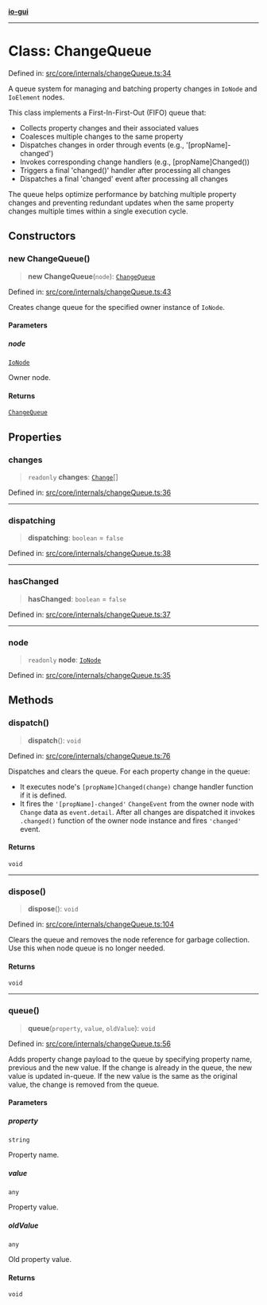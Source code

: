 [**io-gui**](../README.md)

***

# Class: ChangeQueue

Defined in: [src/core/internals/changeQueue.ts:34](https://github.com/io-gui/io/blob/main/src/core/internals/changeQueue.ts#L34)

A queue system for managing and batching property changes in `IoNode` and `IoElement` nodes.

This class implements a First-In-First-Out (FIFO) queue that:
- Collects property changes and their associated values
- Coalesces multiple changes to the same property
- Dispatches changes in order through events (e.g., '[propName]-changed')
- Invokes corresponding change handlers (e.g., [propName]Changed())
- Triggers a final 'changed()' handler after processing all changes
- Dispatches a final 'changed' event after processing all changes

The queue helps optimize performance by batching multiple property changes
and preventing redundant updates when the same property changes multiple
times within a single execution cycle.

## Constructors

### new ChangeQueue()

> **new ChangeQueue**(`node`): [`ChangeQueue`](ChangeQueue.md)

Defined in: [src/core/internals/changeQueue.ts:43](https://github.com/io-gui/io/blob/main/src/core/internals/changeQueue.ts#L43)

Creates change queue for the specified owner instance of `IoNode`.

#### Parameters

##### node

[`IoNode`](IoNode.md)

Owner node.

#### Returns

[`ChangeQueue`](ChangeQueue.md)

## Properties

### changes

> `readonly` **changes**: [`Change`](../interfaces/Change.md)[]

Defined in: [src/core/internals/changeQueue.ts:36](https://github.com/io-gui/io/blob/main/src/core/internals/changeQueue.ts#L36)

***

### dispatching

> **dispatching**: `boolean` = `false`

Defined in: [src/core/internals/changeQueue.ts:38](https://github.com/io-gui/io/blob/main/src/core/internals/changeQueue.ts#L38)

***

### hasChanged

> **hasChanged**: `boolean` = `false`

Defined in: [src/core/internals/changeQueue.ts:37](https://github.com/io-gui/io/blob/main/src/core/internals/changeQueue.ts#L37)

***

### node

> `readonly` **node**: [`IoNode`](IoNode.md)

Defined in: [src/core/internals/changeQueue.ts:35](https://github.com/io-gui/io/blob/main/src/core/internals/changeQueue.ts#L35)

## Methods

### dispatch()

> **dispatch**(): `void`

Defined in: [src/core/internals/changeQueue.ts:76](https://github.com/io-gui/io/blob/main/src/core/internals/changeQueue.ts#L76)

Dispatches and clears the queue.
For each property change in the queue:
 - It executes node's `[propName]Changed(change)` change handler function if it is defined.
 - It fires the `'[propName]-changed'` `ChangeEvent` from the owner node with `Change` data as `event.detail`.
After all changes are dispatched it invokes `.changed()` function of the owner node instance and fires `'changed'` event.

#### Returns

`void`

***

### dispose()

> **dispose**(): `void`

Defined in: [src/core/internals/changeQueue.ts:104](https://github.com/io-gui/io/blob/main/src/core/internals/changeQueue.ts#L104)

Clears the queue and removes the node reference for garbage collection.
Use this when node queue is no longer needed.

#### Returns

`void`

***

### queue()

> **queue**(`property`, `value`, `oldValue`): `void`

Defined in: [src/core/internals/changeQueue.ts:56](https://github.com/io-gui/io/blob/main/src/core/internals/changeQueue.ts#L56)

Adds property change payload to the queue by specifying property name, previous and the new value.
If the change is already in the queue, the new value is updated in-queue.
If the new value is the same as the original value, the change is removed from the queue.

#### Parameters

##### property

`string`

Property name.

##### value

`any`

Property value.

##### oldValue

`any`

Old property value.

#### Returns

`void`

